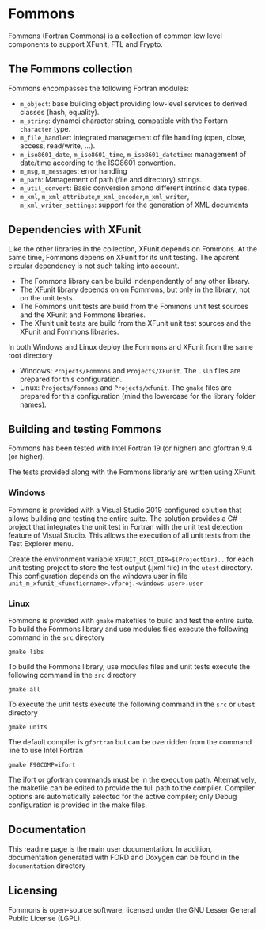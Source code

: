 # Fommons
Fommons (Fortran Commons) is a collection of common low level components to support XFunit, FTL and Frypto.

## The Fommons collection
Fommons encompasses the following Fortran modules:
- `m_object`: base building object providing low-level services to derived classes (hash, equality).
- `m_string`: dynamci character string, compatible with the Fortarn `character` type.
- `m_file_handler`: integrated management of file handling (open, close, access, read/write, ...).
- `m_iso8601_date`, `m_iso8601_time`, `m_iso8601_datetime`: management of date/time according to the ISO8601 convention.
- `m_msg`, `m_messages`: error handling
- `m_path`: Management of path (file and directory) strings.
- `m_util_convert`: Basic conversion amond different intrinsic data types.
- `m_xml`, `m_xml_attribute`,`m_xml_encoder`,`m_xml_writer`, `m_xml_writer_settings`: support for the generation of XML documents

## Dependencies with XFunit

Like the other libraries in the collection, XFunit depends on Fommons. At the same time, Fommons depens on XFunit for its unit testing. The aparent circular dependency is not such taking into account.
- The Fommons library can be build indenpendently of any other library.
- The XFunit library depends on on Fommons, but only in the library, not on the unit tests.
- The Fommons unit tests are build from the Fommons unit test sources and the XFunit and Fommons libraries.
- The Xfunit unit tests are build from the XFunit unit test sources and the XFunit and Fommons libraries.

In both Windows and Linux deploy the Fommons and XFunit from the same root directory
- Windows: `Projects/Fommons` and `Projects/XFunit`. The `.sln` files are prepared for this configuration.
- Linux: `Projects/fommons` and `Projects/xfunit`. The `gmake` files are prepared for this configuration (mind the lowercase for the library folder names).
 
## Building and testing Fommons
Fommons has been tested with Intel Fortran 19 (or higher) and gfortran 9.4 (or higher).

The tests provided along with the Fommons librariy are written using XFunit.

### Windows
Fommons is provided with a Visual Studio 2019 configured solution that allows building and testing the entire suite. The solution provides a C# project that integrates the unit test in Fortran with the unit test detection feature of Visual Studio. This allows the execution of all unit tests from the Test Explorer menu.

Create the environment variable `XFUNIT_ROOT_DIR=$(ProjectDir)..` for each unit testing project to store the test output (.jxml file) in the `utest` directory. This configuration depends on the windows user in file `unit_m_xfunit_<functionname>.vfproj.<windows user>.user`

### Linux
Fommons is provided with `gmake` makefiles to build and test the entire suite. 
To build the Fommons library and use modules files execute the following command in the `src` directory
```make
gmake libs
```
To build the Fommons library, use modules files and unit tests execute the following command in the `src` directory
```make
gmake all
```
To execute the unit tests execute the following command in the `src` or `utest` directory
```make
gmake units
```
The default compiler is `gfortran` but can be overridden from the command line to use Intel Fortran
```make
gmake F90COMP=ifort
```
The ifort or gfortran commands must be in the execution path.
Alternatively, the makefile can be edited to provide the full path to the compiler.
Compiler options are automatically selected for the active compiler; only Debug configuration is provided in the make files.

## Documentation
This readme page is the main user documentation. In addition, documentation generated with FORD and Doxygen can be found in the `documentation` directory

## Licensing
Fommons is open-source software, licensed under the GNU Lesser General Public License (LGPL).

